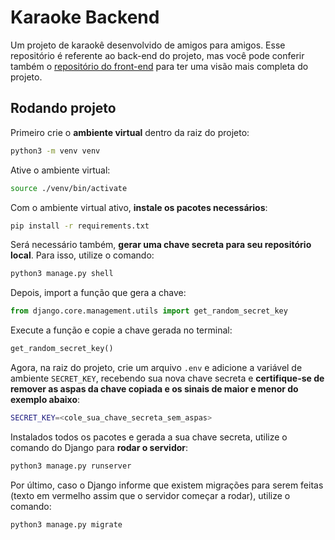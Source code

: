 # Karaoke Backend
Um projeto de karaokê desenvolvido de amigos para amigos. Esse repositório é referente ao back-end do projeto, mas você pode conferir também o [repositório do front-end](https://github.com/artursennass/karaoque-role-de-migos) para ter uma visão mais completa do projeto.

## Rodando projeto
Primeiro crie o **ambiente virtual** dentro da raiz do projeto:
~~~bash
python3 -m venv venv
~~~
Ative o ambiente virtual:
~~~bash
source ./venv/bin/activate
~~~
Com o ambiente virtual ativo, **instale os pacotes necessários**:
~~~bash
pip install -r requirements.txt
~~~
Será necessário também, **gerar uma chave secreta para seu repositório local**. Para isso, utilize o comando:
~~~ bash
python3 manage.py shell
~~~
Depois, import a função que gera a chave:
~~~ python
from django.core.management.utils import get_random_secret_key  
~~~
Execute a função e copie a chave gerada no terminal:
~~~ python
get_random_secret_key()
~~~
Agora, na raiz do projeto, crie um arquivo `.env` e adicione a variável de ambiente `SECRET_KEY`, recebendo sua nova chave secreta e **certifique-se de remover as aspas da chave copiada e os sinais de maior e menor do exemplo abaixo**:
~~~ bash
SECRET_KEY=<cole_sua_chave_secreta_sem_aspas>
~~~
Instalados todos os pacotes e gerada a sua chave secreta, utilize o comando do Django para **rodar o servidor**:
~~~ bash
python3 manage.py runserver
~~~
Por último, caso o Django informe que existem migrações para serem feitas (texto em vermelho assim que o servidor começar a rodar), utilize o comando:
~~~ bash
python3 manage.py migrate
~~~